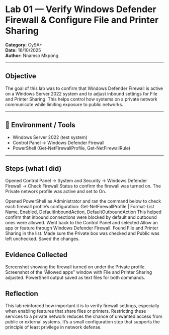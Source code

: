 # Lab 01 — Verify Windows Defender Firewall & Configure File and Printer Sharing
**Category:** CySA+  
**Date:** 16/10/2025  
**Author:** Nnamso Mkpong

---

## Objective
The goal of this lab was to confirm that Windows Defender Firewall is active on a Windows Server 2022 system and to adjust inbound settings for File and Printer Sharing. This helps control how systems on a private network communicate while limiting exposure to public networks.

---

## 🧰 Environment / Tools
- Windows Server 2022 (test system)  
- Control Panel → Windows Defender Firewall  
- PowerShell (Get-NetFirewallProfile, Get-NetFirewallRule)

---

## Steps (what I did)
Opened Control Panel → System and Security → Windows Defender Firewall → Check Firewall Status to confirm the firewall was turned on.
The Private network profile was active and set to On.

Opened PowerShell as Administrator and ran the command below to check each firewall profile’s configuration:
Get-NetFirewallProfile | Format-List Name, Enabled, DefaultInboundAction, DefaultOutboundAction
This helped confirm that inbound connections were blocked by default and outbound ones were allowed. 
Went back to the Control Panel and selected Allow an app or feature through Windows Defender Firewall. 
Found File and Printer Sharing in the list.
Made sure the Private box was checked and Public was left unchecked.
Saved the changes.

Evidence Collected
---
Screenshot showing the firewall turned on under the Private profile.
Screenshot of the “Allowed apps” window with File and Printer Sharing adjusted.
PowerShell output saved as text files for both commands.

Reflection
---
This lab reinforced how important it is to verify firewall settings, especially when enabling features that share files or printers. Restricting these services to a private network reduces the chance of unwanted access from public or external systems. It’s a small configuration step that supports the principle of least privilege in network defense.
